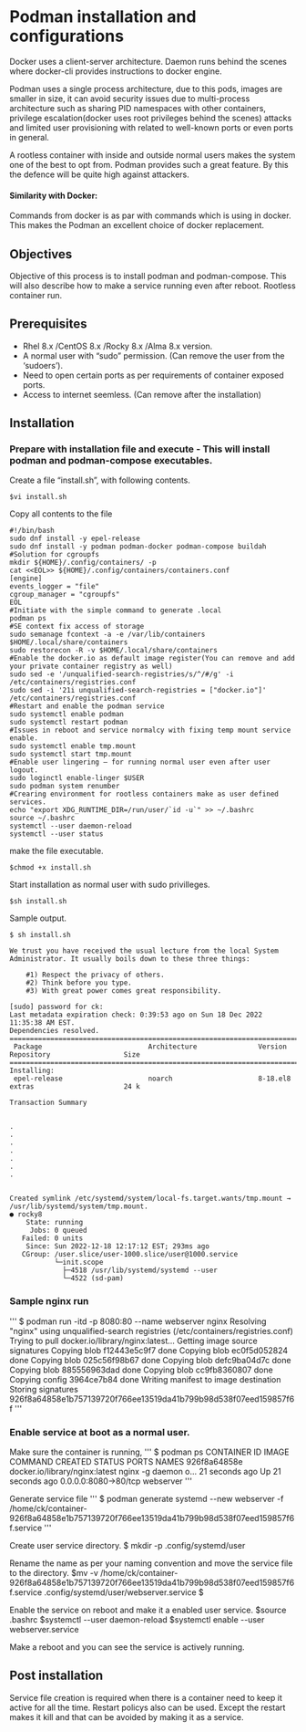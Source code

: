 # Podman installation and configurations
Docker uses a client-server architecture. Daemon runs behind the scenes where docker-cli provides instructions to docker engine. 

Podman uses a single process architecture, due to this pods, images are smaller in size, it can avoid security issues due to multi-process architecture such as sharing PID namespaces with other containers, privilege escalation(docker uses root privileges behind the scenes) attacks and limited user provisioning with related to well-known ports or even ports in general. 

A rootless container with inside and outside normal users makes the system one of the best to opt from. Podman provides such a great feature. By this the defence will be quite high against attackers.
#### Similarity with Docker:
Commands from docker is as par with commands which is using in docker. This makes the Podman an excellent choice of docker replacement. 

## Objectives
Objective of this process is to install podman and podman-compose. This will also describe how to make a service running even after reboot.
Rootless container run.

## Prerequisites 
- Rhel 8.x /CentOS 8.x /Rocky 8.x /Alma 8.x version.
- A normal user with “sudo” permission. (Can remove the user from the ‘sudoers’).
- Need to open certain ports as per requirements of container exposed ports.
- Access to internet seemless. (Can remove after the installation)

## Installation
### Prepare with installation file and execute - This will install podman and podman-compose executables.
Create a file “install.sh”, with following contents. 

```
$vi install.sh
```
Copy all contents to the file
```
#!/bin/bash
sudo dnf install -y epel-release
sudo dnf install -y podman podman-docker podman-compose buildah
#Solution for cgroupfs
mkdir ${HOME}/.config/containers/ -p
cat <<EOL>> ${HOME}/.config/containers/containers.conf
[engine]
events_logger = "file"
cgroup_manager = "cgroupfs"
EOL
#Initiate with the simple command to generate .local
podman ps
#SE context fix access of storage
sudo semanage fcontext -a -e /var/lib/containers $HOME/.local/share/containers
sudo restorecon -R -v $HOME/.local/share/containers
#Enable the docker.io as default image register(You can remove and add your private container registry as well)
sudo sed -e '/unqualified-search-registries/s/^/#/g' -i /etc/containers/registries.conf
sudo sed -i '21i unqualified-search-registries = ["docker.io"]'  /etc/containers/registries.conf
#Restart and enable the podman service
sudo systemctl enable podman
sudo systemctl restart podman
#Issues in reboot and service normalcy with fixing temp mount service enable.
sudo systemctl enable tmp.mount
sudo systemctl start tmp.mount
#Enable user lingering – for running normal user even after user logout.
sudo loginctl enable-linger $USER
sudo podman system renumber
#Crearing environment for rootless containers make as user defined services.
echo "export XDG_RUNTIME_DIR=/run/user/`id -u`" >> ~/.bashrc
source ~/.bashrc
systemctl --user daemon-reload
systemctl --user status
```

make the file executable.
```
$chmod +x install.sh
```

Start installation as normal user with sudo privilleges.
```
$sh install.sh
```

Sample output.
```
$ sh install.sh

We trust you have received the usual lecture from the local System
Administrator. It usually boils down to these three things:

    #1) Respect the privacy of others.
    #2) Think before you type.
    #3) With great power comes great responsibility.

[sudo] password for ck:
Last metadata expiration check: 0:39:53 ago on Sun 18 Dec 2022 11:35:38 AM EST.
Dependencies resolved.
==============================================================================================================================
 Package                          Architecture               Version                         Repository                  Size
==============================================================================================================================
Installing:
 epel-release                     noarch                     8-18.el8                        extras                      24 k

Transaction Summary


.
.
.
.
.
.
.


Created symlink /etc/systemd/system/local-fs.target.wants/tmp.mount → /usr/lib/systemd/system/tmp.mount.
● rocky8
    State: running
     Jobs: 0 queued
   Failed: 0 units
    Since: Sun 2022-12-18 12:17:12 EST; 293ms ago
   CGroup: /user.slice/user-1000.slice/user@1000.service
           └─init.scope
             ├─4518 /usr/lib/systemd/systemd --user
             └─4522 (sd-pam)

```
### Sample nginx run
'''
$ podman run -itd -p 8080:80 --name webserver nginx
Resolving "nginx" using unqualified-search registries (/etc/containers/registries.conf)
Trying to pull docker.io/library/nginx:latest...
Getting image source signatures
Copying blob f12443e5c9f7 done
Copying blob ec0f5d052824 done
Copying blob 025c56f98b67 done
Copying blob defc9ba04d7c done
Copying blob 885556963dad done
Copying blob cc9fb8360807 done
Copying config 3964ce7b84 done
Writing manifest to image destination
Storing signatures
926f8a64858e1b757139720f766ee13519da41b799b98d538f07eed159857f6f
'''
### Enable service at boot as a normal user.
Make sure the container is running,
'''
$ podman ps
CONTAINER ID  IMAGE                           COMMAND               CREATED         STATUS             PORTS                 NAMES
926f8a64858e  docker.io/library/nginx:latest  nginx -g daemon o...  21 seconds ago  Up 21 seconds ago  0.0.0.0:8080->80/tcp  webserver
'''

Generate service file
'''
$ podman generate systemd --new webserver -f
/home/ck/container-926f8a64858e1b757139720f766ee13519da41b799b98d538f07eed159857f6f.service
'''

Create user service directory. 
$ mkdir -p .config/systemd/user

Rename the name as per your naming convention and move the service file to the directory.
$mv -v /home/ck/container-926f8a64858e1b757139720f766ee13519da41b799b98d538f07eed159857f6f.service   .config/systemd/user/webserver.service
$

Enable the service on reboot and make it a enabled user service.
$source .bashrc
$systemctl --user daemon-reload
$systemctl enable --user webserver.service

Make a reboot and you can see the service is actively running.

## Post installation
Service file creation is required when there is a container need to keep it active for all the time. Restart policys also can be used. Except the restart makes it kill and that can be avoided by making it as a service.
